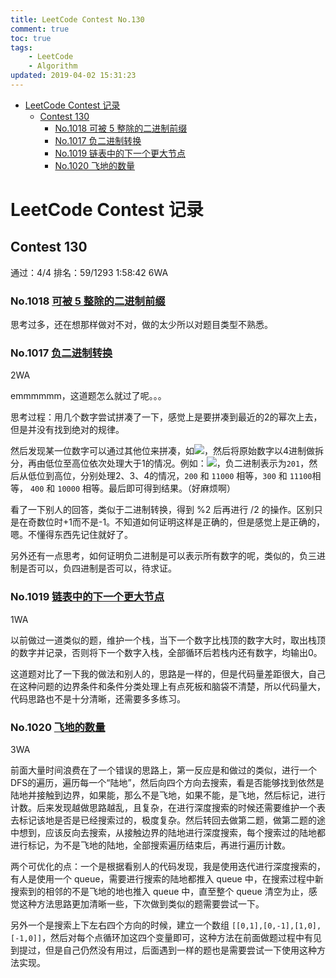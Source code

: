 ```yaml
---
title: LeetCode Contest No.130
comment: true
toc: true
tags: 
	- LeetCode
	- Algorithm
updated: 2019-04-02 15:31:23
---
```

  
  
  
  
* [LeetCode Contest 记录](#leetcode-contest-记录 )
	* [Contest 130](#contest-130 )
		* [No.1018 可被 5 整除的二进制前缀](#no1018-可被-5-整除的二进制前缀httpsleetcode-cncomproblemsbinary-prefix-divisible-by-5 )
		* [No.1017 负二进制转换](#no1017-负二进制转换httpsleetcode-cncomproblemsconvert-to-base-2 )
		* [No.1019 链表中的下一个更大节点](#no1019-链表中的下一个更大节点httpsleetcode-cncomproblemsnext-greater-node-in-linked-list )
		* [No.1020 飞地的数量](#no1020-飞地的数量httpsleetcode-cncomproblemsnumber-of-enclaves )
  
  
  
  
  
# LeetCode Contest 记录
  
  
## Contest 130
  
  
通过：4/4  排名：59/1293  1:58:42  6WA
  
### No.1018 [可被 5 整除的二进制前缀](https://leetcode-cn.com/problems/binary-prefix-divisible-by-5/ )
  
  
思考过多，还在想那样做对不对，做的太少所以对题目类型不熟悉。
  
### No.1017 [负二进制转换](https://leetcode-cn.com/problems/convert-to-base-2/ )
  
  
2WA
  
emmmmmm，这道题怎么就过了呢。。。
  
思考过程：用几个数字尝试拼凑了一下，感觉上是要拼凑到最近的2的幂次上去，但是并没有找到绝对的规律。
  
然后发现某一位数字可以通过其他位来拼凑，如<img src="https://latex.codecogs.com/gif.latex?(2)^1=(-2)^2+(-2)^1"/>，然后将原始数字以4进制做拆分，再由低位至高位依次处理大于1的情况。例如：<img src="https://latex.codecogs.com/gif.latex?9=1&#x5C;times(-2)^0+2&#x5C;times(-2)^2"/>，负二进制表示为``` 201 ```，然后从低位到高位，分别处理2、3、4的情况，``` 200 ``` 和 ``` 11000 ``` 相等，``` 300 ``` 和 ``` 11100 ```相等， ``` 400 ``` 和 ``` 10000 ``` 相等。最后即可得到结果。（好麻烦啊）
  
看了一下别人的回答，类似于二进制转换，得到 %2 后再进行 /2 的操作。区别只是在奇数位时+1而不是-1。不知道如何证明这样是正确的，但是感觉上是正确的，嗯。不懂得东西先记住就好了。
  
另外还有一点思考，如何证明负二进制是可以表示所有数字的呢，类似的，负三进制是否可以，负四进制是否可以，待求证。
  
### No.1019 [链表中的下一个更大节点](https://leetcode-cn.com/problems/next-greater-node-in-linked-list/ )
  
  
1WA
  
以前做过一道类似的题，维护一个栈，当下一个数字比栈顶的数字大时，取出栈顶的数字并记录，否则将下一个数字入栈，全部循环后若栈内还有数字，均输出0。
  
这道题对比了一下我的做法和别人的，思路是一样的，但是代码量差距很大，自己在这种问题的边界条件和条件分类处理上有点死板和脑袋不清楚，所以代码量大，代码思路也不是十分清晰，还需要多多练习。
  
### No.1020 [飞地的数量](https://leetcode-cn.com/problems/number-of-enclaves/ )
  
  
3WA
  
前面大量时间浪费在了一个错误的思路上，第一反应是和做过的类似，进行一个DFS的遍历，遍历每一个“陆地”，然后向四个方向去搜索，看是否能够找到依然是陆地并接触到边界，如果能，那么不是飞地，如果不能，是飞地，然后标记，进行计数。后来发现越做思路越乱，且复杂，在进行深度搜索的时候还需要维护一个表去标记该地是否是已经搜索过的，极度复杂。然后转回去做第二题，做第二题的途中想到，应该反向去搜索，从接触边界的陆地进行深度搜索，每个搜索过的陆地都进行标记，为不是飞地的陆地，全部搜索遍历结束后，再进行遍历计数。
  
两个可优化的点：一个是根据看别人的代码发现，我是使用迭代进行深度搜索的，有人是使用一个 queue，需要进行搜索的陆地都推入 queue 中，在搜索过程中新搜索到的相邻的不是飞地的地也推入 queue 中，直至整个 queue 清空为止，感觉这种方法思路更加清晰一些，下次做到类似的题需要尝试一下。
  
另外一个是搜索上下左右四个方向的时候，建立一个数组 ``` [[0,1],[0,-1],[1,0],[-1,0]] ```，然后对每个点循环加这四个变量即可，这种方法在前面做题过程中有见到提过，但是自己仍然没有用过，后面遇到一样的题也是需要尝试一下使用这种方法实现。
  